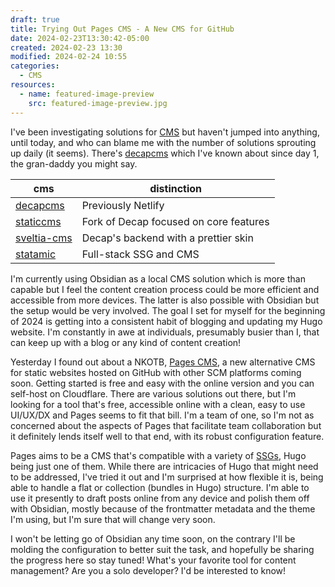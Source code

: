 ```yaml
---
draft: true
title: Trying Out Pages CMS - A New CMS for GitHub
date: 2024-02-23T13:30:42-05:00
created: 2024-02-23 13:30
modified: 2024-02-24 10:55
categories:
  - CMS
resources:
  - name: featured-image-preview
    src: featured-image-preview.jpg
---
```

I've been investigating solutions for [CMS] but haven't jumped into anything, until today, and who can blame me with the number of solutions sprouting up daily (it seems). There's [decapcms] which I've known about since day 1, the gran-daddy you might say.

| cms           | distinction                            |
| ------------- | -------------------------------------- |
| [decapcms]    | Previously Netlify                     |
| [staticcms]   | Fork of Decap focused on core features |
| [sveltia-cms] | Decap's backend with a prettier skin   |
| [statamic]    | Full-stack SSG and CMS                 |

I'm currently using Obsidian as a local CMS solution which is more than capable but I feel the content creation process could be more efficient and accessible from more devices. The latter is also possible with Obsidian but the setup would be very involved. The goal I set for myself for the beginning of 2024 is getting into a consistent habit of blogging and updating my Hugo website. I'm constantly in awe at individuals, presumably busier than I, that can keep up with a blog or any kind of content creation!

Yesterday I found out about a NKOTB, [Pages CMS], a new alternative CMS for static websites hosted on GitHub with other SCM platforms coming soon. Getting started is free and easy with the online version and you can self-host on Cloudflare. There are various solutions out there, but I'm looking for a tool that's free, accessible online with a clean, easy to use UI/UX/DX and Pages seems to fit that bill. I'm a team of one, so I'm not as concerned about the aspects of Pages that facilitate team collaboration but it definitely lends itself well to that end, with its robust configuration feature.

Pages aims to be a CMS that's compatible with a variety of [SSGs], Hugo being just one of them. While there are intricacies of Hugo that might need to be addressed, I've tried it out and I'm surprised at how flexible it is, being able to handle a flat or collection (bundles in Hugo) structure. I'm able to use it presently to draft posts online from any device and polish them off with Obsidian, mostly because of the frontmatter metadata and the theme I'm using, but I'm sure that will change very soon.

I won't be letting go of Obsidian any time soon, on the contrary I'll be molding the configuration to better suit the task, and hopefully be sharing the progress here so stay tuned! What's your favorite tool for content management? Are you a solo developer? I'd be interested to know!

[CMS]: <https://en.wikipedia.org/wiki/Content_management_system> "Content Management System"
[SSGs]: <https://en.wikipedia.org/wiki/Static_site_generator> "Static Site Generators"
[Pages CMS]: <https://github.com/pages-cms> "Pages CMS"
[decapcms]: <https://decapcms.org/> "Decap CMS"
[staticcms]: <https://www.staticcms.org/> "Static CMS"
[sveltia-cms]: <https://github.com/sveltia/sveltia-cms> "Sveltia CMS"
[statamic]: <https://statamic.com/> "Statamic"
[keystatic]: <https://keystatic.com/> "Keystatic"

